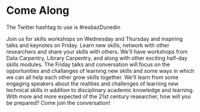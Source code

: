 # Come Along
<!--<p>Registration has opened and you can <a href='https://docs.google.com/forms/d/e/1FAIpQLSc5IVxacgAeJsJFSGYQIvVIyWIjrzzp5sDCAyWtaaQNWTLYMQ/viewform'>register here</a>!</p>
-->
<p>The Twitter hashtag to use is #resbazDunedin</p>

<p>Join us for skills workshops on Wednesday and Thursday and inspiring talks and keynotes on Friday. Learn new skills, network with other researchers and share your skills with others. We'll have workshops from Data Carpentry, Library Carpentry, and along with other exciting half-day skills modules.  The Friday talks and conversation will focus on the opportunities and challanges of learning new skills and some ways in which we can all help each other grow skills together. We'll learn from some engaging speakers about the realities and challenges of learning new technical skills in addition to disciplinary academic knowledge and learning. With more and more expected of the 21st century researcher, how will you be prepared? Come join the conversation!</p>
  
 
